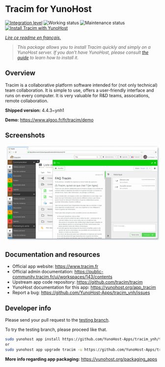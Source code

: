 <!--
N.B.: This README was automatically generated by https://github.com/YunoHost/apps/tree/master/tools/README-generator
It shall NOT be edited by hand.
-->

# Tracim for YunoHost

[![Integration level](https://dash.yunohost.org/integration/tracim.svg)](https://dash.yunohost.org/appci/app/tracim) ![Working status](https://ci-apps.yunohost.org/ci/badges/tracim.status.svg) ![Maintenance status](https://ci-apps.yunohost.org/ci/badges/tracim.maintain.svg)
[![Install Tracim with YunoHost](https://install-app.yunohost.org/install-with-yunohost.svg)](https://install-app.yunohost.org/?app=tracim)

*[Lire ce readme en français.](./README_fr.md)*

> *This package allows you to install Tracim quickly and simply on a YunoHost server.
If you don't have YunoHost, please consult [the guide](https://yunohost.org/#/install) to learn how to install it.*

## Overview

Tracim is a collaborative platform software intended for (not only technical) team collaboration. It is simple to use, offers a user-friendly interface and runs on every computer. It is very valuable for R&D teams, assocations, remote collaboration.


**Shipped version:** 4.4.3~ynh1

**Demo:** https://www.algoo.fr/fr/tracim/demo

## Screenshots

![Screenshot of Tracim](./doc/screenshots/feature_app_document.png)

## Documentation and resources

* Official app website: <https://www.tracim.fr>
* Official admin documentation: <https://public-community.tracim.fr/ui/workspaces/143/contents>
* Upstream app code repository: <https://github.com/tracim/tracim>
* YunoHost documentation for this app: <https://yunohost.org/app_tracim>
* Report a bug: <https://github.com/YunoHost-Apps/tracim_ynh/issues>

## Developer info

Please send your pull request to the [testing branch](https://github.com/YunoHost-Apps/tracim_ynh/tree/testing).

To try the testing branch, please proceed like that.

``` bash
sudo yunohost app install https://github.com/YunoHost-Apps/tracim_ynh/tree/testing --debug
or
sudo yunohost app upgrade tracim -u https://github.com/YunoHost-Apps/tracim_ynh/tree/testing --debug
```

**More info regarding app packaging:** <https://yunohost.org/packaging_apps>
